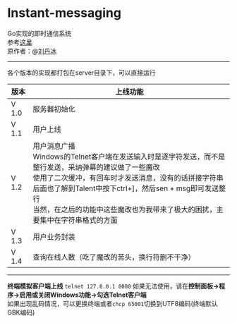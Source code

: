 # Instant-messaging

Go实现的即时通信系统  
参考[这里](https://www.bilibili.com/video/BV1gf4y1r79E/?p=37&vd_source=ba555caf87e1e2f9c37b53d8c4b0e3e8)  
原作者：@[刘丹冰](https://github.com/aceld)

---

 各个版本的实现都打包在server目录下，可以直接运行

| 版本       | 上线功能      |
|-----------|-----------    |
| V 1.0     | 服务器初始化   |
| V 1.1     | 用户上线       |
| V 1.2     | 用户消息广播<br>     Windows的Telnet客户端在发送输入时是逐字符发送，而不是整行发送，采纳弹幕的建议做了一些魔改<br>  使用了二次缓冲，有回车时才发送消息，没有的话拼接字符串<br> 后面也了解到Talent中按下ctrl+]，然后sen + msg即可发送整行<br>当然，在之后的功能中这些魔改也为我带来了极大的困扰，主要集中在字符串格式的方面 |
| V 1.3     | 用户业务封装   |
| V 1.4     | 查询在线人数（吃了魔改的苦头，换行符删不干净）   |


---
**终端模拟客户端上线**
 `telnet 127.0.0.1 8080`
 如果无法使用，请在**控制面板->程序->启用或关闭Windows功能->勾选Telnet客户端**<br>
 如果出现乱码情况，可以更换终端或者`chcp 65001`切换到UTF8编码(终端默认GBK编码)
